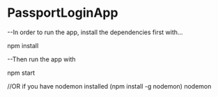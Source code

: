 # PassportLoginApp
--In order to run the app, install the dependencies first with...

npm install

--Then run the app with

npm start

//OR if you have nodemon installed (npm install -g nodemon)
nodemon
